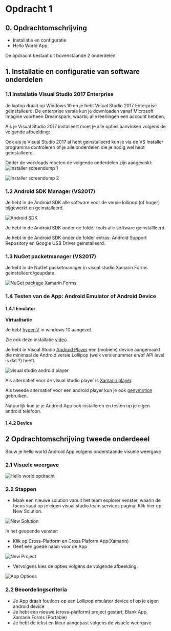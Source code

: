 # Opdracht 1

## 0. Opdrachtomschrijving

- Installatie en configuratie
- Hello World App

De opdracht bestaat uit bovenstaande 2 onderdelen. 

## 1. Installatie en configuratie van software onderdelen 

### 1.1 Installatie Visual Studio 2017 Enterprise

Je laptop draait op Windows 10 en je hebt Visual Studio 2017 Enterprise geinstalleerd.
De enterprise versie kun je downloaden vanaf Microsoft Imagine voorheen Dreamspark, waarbij alle leerlingen een account hebben.

Als je Visual Studio 2017 installeert moet je alle opties aanvinken volgens de volgende afbeelding:

Ook als je Visual Studio 2017 al hebt geinstalleerd kun je via de VS Installer programma controleren of je alle onderdelen die je nodig wel hebt geinstalleerd.

Onder de workloads moeten de volgende onderdelen zijn aangevinkt:
![Installer screendump 1](https://github.com/ictacademiekw1c/opdrachten-repository/blob/master/xamarin/images/installer1.png?raw=true)

![Installer screendump 2](https://github.com/ictacademiekw1c/opdrachten-repository/blob/master/xamarin/images/installer2.png?raw=true)

### 1.2 Android SDK Manager (VS2017)

Je hebt in de Android SDK alle software voor de versie lollipop (of hoger) bijgewerkt en geinstalleerd.

![Android SDK](https://github.com/ictacademiekw1c/opdrachten-repository/blob/master/xamarin/images/androidsdk.jpg?raw=true)

Je hebt in de Android SDK onder de folder tools alle software geinstallleerd.

Je hebt in de Android SDK onder de folder extras: Android Support Repository en Google USB Driver geinstalleerd.

### 1.3 NuGet packetmanager (VS2017)

Je hebt in de NuGet packetmanager in visual studio Xamarin.Forms geinstalleerd/geupdate.

![NuGet package Xamarin.Forms](https://github.com/ictacademiekw1c/opdrachten-repository/blob/master/xamarin/images/xamforms.jpg?raw=true)

### 1.4 Testen van de App: Android Emulator of Android Device
 
#### 1.4.1 Emulator

__Virtualisatie__

Je hebt [hyper-V](https://msdn.microsoft.com/nl-nl/virtualization/hyperv_on_windows/quick_start/walkthrough_install) in windows 10 aangezet.

Zie ook deze installatie [video](https://developer.xamarin.com/videos/?v=Installing_Xamarin_on_Windows).

Je hebt in Visual Studio [Android Player](https://www.visualstudio.com/en-us/features/msft-android-emulator-vs.aspx) een (mobiele) device aangemaakt die minimaal de Android versie Lollipop (welk versienummer en/of API level is dat ?) heeft.

![visual studio android player](https://github.com/ictacademiekw1c/opdrachten-repository/blob/master/xamarin/images/vsplayer.jpg?raw=true)

Als alternatief voor de visual studio player is [Xamarin  player](https://developer.xamarin.com/releases/android/android-player/).

Als tweede alternatief voor een android player kun je ook [genymotion](https://www.genymotion.com/thank-you-freemium/) gebruiken.

Natuurlijk kun je je Android App ook installeren en testen op je eigen android telefoon.


#### 1.4.2 Device

## 2 Opdrachtomschrijving tweede onderdeeel

Bouw je hello world Android App volgens onderstaande visuele weergave
 
### 2.1 Visuele weergave

![Hello world opdracht](https://github.com/ictacademiekw1c/opdrachten-repository/blob/master/xamarin/images/helloworld.jpg?raw=true)

### 2.2 Stappen

- Maak een nieuwe solution vanuit het team explorer venster, waarin de focus staat op je eigen visual studio team services pagina. 
Klik hier op New Solution.

![New Solution](https://github.com/ictacademiekw1c/opdrachten-repository/blob/master/xamarin/images/newsolution.png?raw=true)

In het geopende venster:
- Klik op Cross-Platform en Cross Plaform App(Xamarin)
- Geef een goede naam voor de App

![New Project](https://github.com/ictacademiekw1c/opdrachten-repository/blob/master/xamarin/images/newproject.png?raw=true)

- Vervolgens kies de opties volgens de volgende afbeelding:

![App Options](https://github.com/ictacademiekw1c/opdrachten-repository/blob/master/xamarin/images/appoptions.png?raw=true)
 

### 2.2 Beoordelingscriteria

- Je App draait foutloos op een Lollipop emulator device of op je eigen android device
- Je hebt een nieuwe (cross-platform) project gestart, Blank App, Xamarin.Forms (Portable)
- Je hebt de tekst en kleur aangepast volgens de visuele weergave

